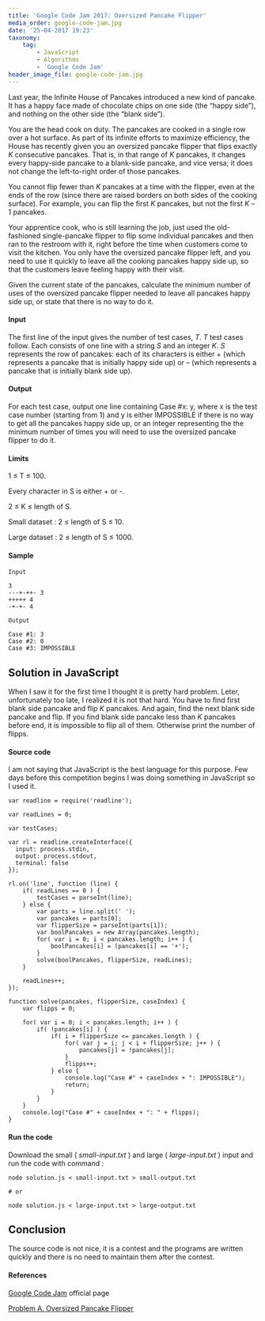 ```yaml
---
title: 'Google Code Jam 2017: Oversized Pancake Flipper'
media_order: google-code-jam.jpg
date: '25-04-2017 19:23'
taxonomy:
    tag:
        - JavaScript
        - Algorithms
        - 'Google Code Jam'
header_image_file: google-code-jam.jpg
---
```


Last year, the Infinite House of Pancakes introduced a new kind of pancake. It has a happy face made of chocolate chips on one side (the “happy side”), and nothing on the other side (the “blank side”).

You are the head cook on duty. The pancakes are cooked in a single row over a hot surface. As part of its infinite efforts to maximize efficiency, the House has recently given you an oversized pancake flipper that flips exactly *K* consecutive pancakes. That is, in that range of *K* pancakes, it changes every happy-side pancake to a blank-side pancake, and vice versa; it does not change the left-to-right order of those pancakes.

You cannot flip fewer than *K* pancakes at a time with the flipper, even at the ends of the row (since there are raised borders on both sides of the cooking surface). For example, you can flip the first *K* pancakes, but not the first *K* – 1 pancakes.

Your apprentice cook, who is still learning the job, just used the old-fashioned single-pancake flipper to flip some individual pancakes and then ran to the restroom with it, right before the time when customers come to visit the kitchen. You only have the oversized pancake flipper left, and you need to use it quickly to leave all the cooking pancakes happy side up, so that the customers leave feeling happy with their visit.

Given the current state of the pancakes, calculate the minimum number of uses of the oversized pancake flipper needed to leave all pancakes happy side up, or state that there is no way to do it.

#### Input

The first line of the input gives the number of test cases, *T*. *T* test cases follow. Each consists of one line with a string *S* and an integer *K*. *S* represents the row of pancakes: each of its characters is either + (which represents a pancake that is initially happy side up) or – (which represents a pancake that is initially blank side up).

#### Output

For each test case, output one line containing Case #x: y, where x is the test case number (starting from 1) and y is either IMPOSSIBLE if there is no way to get all the pancakes happy side up, or an integer representing the the minimum number of times you will need to use the oversized pancake flipper to do it.

#### Limits

1 ≤ T ≤ 100.

Every character in S is either + or -.

2 ≤ K ≤ length of S.

Small dataset : 2 ≤ length of S ≤ 10.

Large dataset : 2 ≤ length of S ≤ 1000.

#### Sample

```
Input

3
---+-++- 3
+++++ 4
-+-+- 4

Output

Case #1: 3
Case #2: 0
Case #3: IMPOSSIBLE
```

## Solution in JavaScript

When I saw it for the first time I thought it is pretty hard problem. Leter, unfortunately too late, I realized it is not that hard. You have to find first blank side pancake and flip *K* pancakes. And again, find the next blank side pancake and flip. If you find blank side pancake less than *K* pancakes before end, it is impossible to flip all of them. Otherwise print the number of flipps.

#### Source code

I am not saying that JavaScript is the best language for this purpose. Few days before this competition begins I was doing something in JavaScript so I used it.

```
var readline = require('readline');

var readLines = 0;

var testCases;

var rl = readline.createInterface({
  input: process.stdin,
  output: process.stdout,
  terminal: false
});

rl.on('line', function (line) {
    if( readLines == 0 ) {
        testCases = parseInt(line);
    } else {
        var parts = line.split(' ');
        var pancakes = parts[0];
        var flipperSize = parseInt(parts[1]);
        var boolPancakes = new Array(pancakes.length);
        for( var i = 0; i < pancakes.length; i++ ) {
            boolPancakes[i] = (pancakes[i] == '+');
        }
        solve(boolPancakes, flipperSize, readLines);
    }

    readLines++;
});

function solve(pancakes, flipperSize, caseIndex) {
    var flipps = 0;

    for( var i = 0; i < pancakes.length; i++ ) {
        if( !pancakes[i] ) {
            if( i + flipperSize <= pancakes.length ) {
                for( var j = i; j < i + flipperSize; j++ ) {
                    pancakes[j] = !pancakes[j];
                }
                flipps++;
            } else {
                console.log("Case #" + caseIndex + ": IMPOSSIBLE");
                return;
            }
        }
    }
    console.log("Case #" + caseIndex + ": " + flipps);
}
```

#### Run the code

Download the small ( *small-input.txt* ) and large ( *large-input.txt* ) input and run the code with command :

```
node solution.js < small-input.txt > small-output.txt

# or

node solution.js < large-input.txt > large-output.txt
```

## Conclusion

The source code is not nice, it is a contest and the programs are written quickly and there is no need to maintain them after the contest.

#### References

[Google Code Jam](https://code.google.com/codejam/) official page

[Problem A. Oversized Pancake Flipper](https://code.google.com/codejam/contest/3264486/dashboard)

